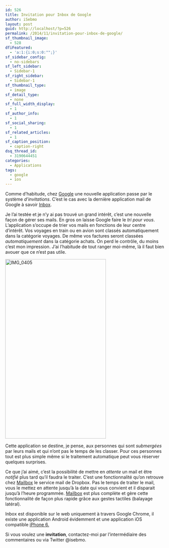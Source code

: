 ```yaml
---
id: 526
title: Invitation pour Inbox de Google
author: iSebmo
layout: post
guid: http://localhost/?p=526
permalink: /2014/11/invitation-pour-inbox-de-google/
sf_thumbnail_image:
  - 528
dfiFeatured:
  - 'a:1:{i:0;s:0:"";}'
sf_sidebar_config:
  - no-sidebars
sf_left_sidebar:
  - Sidebar-1
sf_right_sidebar:
  - Sidebar-1
sf_thumbnail_type:
  - image
sf_detail_type:
  - none
sf_full_width_display:
  - 1
sf_author_info:
  - 1
sf_social_sharing:
  - 1
sf_related_articles:
  - 1
sf_caption_position:
  - caption-right
dsq_thread_id:
  - 3190644451
categories:
  - Applications
tags:
  - google
  - ios
---
```

Comme d’habitude, chez [Google][1] une nouvelle application passe par le système *d’invitations*. C’est le cas avec la dernière application mail de Google à savoir [Inbox][2].

Je l’ai testée et je n’y ai pas trouvé un grand intérêt, c’est une nouvelle façon de gérer ses mails. En gros on laisse Google faire le *tri pour vous*. L’application s’occupe de trier vos mails en fonctions de leur centre d’intérêt. Vos voyages en train ou en avion sont classés automatiquement dans la catégorie voyages. De même vos factures seront classées *automatiquement* dans la catégorie achats. On perd le contrôle, du moins c’est mon impression. J’ai l’habitude de tout ranger moi-même, là il faut bien avouer que ce n’est pas utile.

[<img class="aligncenter  wp-image-529" src="https://s3.eu-central-1.amazonaws.com/tfada/IMG_0405-576x1024.jpg" alt="IMG_0405" width="319" height="567" />][3]

Cette application se destine, je pense, aux personnes qui sont *submergées* par leurs mails et qui n’ont pas le temps de les classer. Pour ces personnes tout est plus simple même si le traitement automatique peut vous réserver quelques surprises.

Ce que j’ai aimé, c’est la possibilité de mettre en *attente* un mail et être *notifié* plus tard qu’il faudra le traiter. C’est une fonctionnalité qu’on retrouve chez [Mailbox][4] le service mail de Dropbox. Pas le temps de traiter le mail, vous le mettez en attente jusqu’à la date qui vous convient et il disparait jusqu’à l’heure programmée. [Mailbox][4] est plus complète et gère cette fonctionnalité de façon plus rapide grâce aux gestes tactiles (balayage latéral).

Inbox est disponible sur le web uniquement à travers Google Chrome, il existe une application Android évidemment et une application iOS compatible [iPhone 6.][5]

Si vous voulez une **invitation**, contactez-moi par l’intermédiaire des commentaires ou via Twitter @isebmo.

 [1]: http://google.com
 [2]: http://inbox.google.com
 [3]: https://s3.eu-central-1.amazonaws.com/tfada/IMG_0405.jpg
 [4]: https://itunes.apple.com/fr/app/mailbox/id576502633?mt=8
 [5]: http://localhost/2014/10/liphone-6-plus-dans-tous-ses-etats/ "L’iphone 6 plus dans tous ses états"
